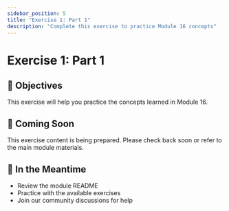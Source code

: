 ```yaml
---
sidebar_position: 5
title: "Exercise 1: Part 1"
description: "Complete this exercise to practice Module 16 concepts"
---
```


# Exercise 1: Part 1

## 🎯 Objectives

This exercise will help you practice the concepts learned in Module 16.

## 📝 Coming Soon

This exercise content is being prepared. Please check back soon or refer to the main module materials.

## 🚀 In the Meantime

- Review the module README
- Practice with the available exercises
- Join our community discussions for help
